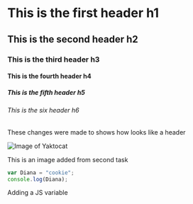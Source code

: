 # This is the first header h1
## This is the second header h2
### This is the third header h3
#### This is the fourth header h4
##### This is the fifth header h5
###### This is the six header h6

These changes were made to shows how looks like a header 

![Image of Yaktocat](https://octodex.github.com/images/yaktocat.png) 

This is an image added from second task

``` javascript
var Diana = "cookie";
console.log(Diana);
```
Adding a JS variable 
